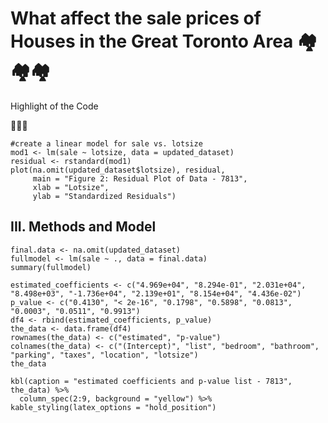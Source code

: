 # What affect the sale prices of Houses in the Great Toronto Area :houses::houses::houses:

Highlight of the Code

:round_pushpin::round_pushpin::round_pushpin:

```{r, echo = FALSE}
#create a linear model for sale vs. lotsize
mod1 <- lm(sale ~ lotsize, data = updated_dataset)
residual <- rstandard(mod1)
plot(na.omit(updated_dataset$lotsize), residual, 
     main = "Figure 2: Residual Plot of Data - 7813",
     xlab = "Lotsize",
     ylab = "Standardized Residuals")
```


## III. Methods and Model

```{r, include=FALSE}
final.data <- na.omit(updated_dataset)
fullmodel <- lm(sale ~ ., data = final.data)
summary(fullmodel)
```



```{r, include = FALSE}
estimated_coefficients <- c("4.969e+04", "8.294e-01", "2.031e+04", "8.498e+03", "-1.736e+04", "2.139e+01", "8.154e+04", "4.436e-02")
p_value <- c("0.4130", "< 2e-16", "0.1798", "0.5898", "0.0813", "0.0003", "0.0511", "0.9913") 
df4 <- rbind(estimated_coefficients, p_value)
the_data <- data.frame(df4)
rownames(the_data) <- c("estimated", "p-value")
colnames(the_data) <- c("(Intercept)", "list", "bedroom", "bathroom", "parking", "taxes", "location", "lotsize")
the_data
```
```{r,echo = FALSE}
kbl(caption = "estimated coefficients and p-value list - 7813", the_data) %>%
  column_spec(2:9, background = "yellow") %>% kable_styling(latex_options = "hold_position")
```

